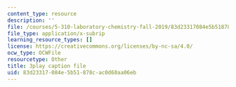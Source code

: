 ```yaml
---
content_type: resource
description: ''
file: /courses/5-310-laboratory-chemistry-fall-2019/83d23317084e5b51878cac0d60aa06eb_dgRLgf4oO2s.vtt
file_type: application/x-subrip
learning_resource_types: []
license: https://creativecommons.org/licenses/by-nc-sa/4.0/
ocw_type: OCWFile
resourcetype: Other
title: 3play caption file
uid: 83d23317-084e-5b51-878c-ac0d60aa06eb
---
```

